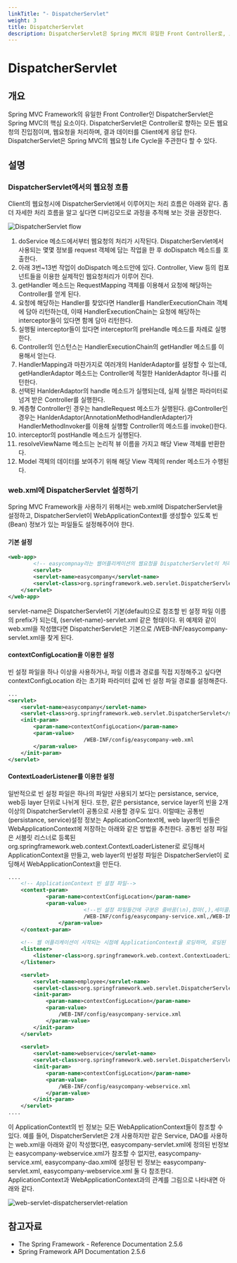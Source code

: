 ```yaml
---
linkTitle: "- DispatcherServlet"
weight: 3
title: DispatcherServlet
description: DispatcherServlet은 Spring MVC의 유일한 Front Controller로, 모든 웹 요청을 처리하고 결과 데이터를 클라이언트에 응답하는 핵심 요소이다. 웹 요청의 전체 라이프사이클을 주관하며 Controller로의 진입점 역할을 한다.
---
```

# DispatcherServlet

## 개요

Spring MVC Framework의 유일한 Front Controller인 DispatcherServlet은 Spring MVC의 핵심 요소이다.
DispatcherServlet은 Controller로 향하는 모든 웹요청의 진입점이며, 웹요청을 처리하며, 결과 데이터를 Client에게 응답 한다.
DispatcherServlet은 Spring MVC의 웹요청 Life Cycle을 주관한다 할 수 있다.

## 설명

### DispatcherServlet에서의 웹요청 흐름

Client의 웹요청시에 DispatcherServlet에서 이루어지는 처리 흐름은 아래와 같다.
좀더 자세한 처리 흐름을 알고 싶다면 디버깅모드로 과정을 추적해 보는 것을 권장한다.

![DispatcherServlet flow](../images/web-servlet-dispatcherservlet-flow.png)

1. doService 메소드에서부터 웹요청의 처리가 시작된다. DispatcherServlet에서 사용되는 몇몇 정보를 request 객체에 담는 작업을 한 후 doDispatch 메소드를 호출한다.
2. 아래 3번~13번 작업이 doDispatch 메소드안에 있다. Controller, View 등의 컴포넌트들을 이용한 실제적인 웹요청처리가 이루어 진다.
3. getHandler 메소드는 RequestMapping 객체를 이용해서 요청에 해당하는 Controller를 얻게 된다.
4. 요청에 해당하는 Handler를 찾았다면 Handler를 HandlerExecutionChain 객체에 담아 리턴하는데, 이때 HandlerExecutionChain는 요청에 해당하는 interceptor들이 있다면 함께 담아 리턴한다.
5. 실행될 interceptor들이 있다면 interceptor의 preHandle 메소드를 차례로 실행한다.
6. Controller의 인스턴스는 HandlerExecutionChain의 getHandler 메소드를 이용해서 얻는다.
7. HandlerMapping과 마찬가지로 여러개의 HanlderAdaptor를 설정할 수 있는데, getHandlerAdaptor 메소드는 Controller에 적절한 HanlderAdaptor 하나를 리턴한다.
8. 선택된 HanlderAdaptor의 handle 메소드가 실행되는데, 실제 실행은 파라미터로 넘겨 받은 Controller를 실행한다.
9. 계층형 Controller인 경우는 handleRequest 메소드가 실행된다. @Controller인 경우는 HanlderAdaptor(AnnotationMethodHandlerAdapter)가 HandlerMethodInvoker를 이용해 실행할 Controller의 메소드를 invoke()한다.
10. interceptor의 postHandle 메소드가 실행된다.
11. resolveViewName 메소드는 논리적 뷰 이름을 가지고 해당 View 객체를 반환한다.
12. Model 객체의 데이터를 보여주기 위해 해당 View 객체의 render 메소드가 수행된다.

### web.xml에 DispatcherServlet 설정하기

Spring MVC Framework을 사용하기 위해서는 web.xml에 DispatcherServlet을 설정하고, DispatcherServlet이 WebApplicationContext를 생성할수 있도록 빈(Bean) 정보가 있는 파일들도 설정해주어야 한다.

#### 기본 설정

```xml
<web-app>
        <!-- easycompnay라는 웹어플리케이션의 웹요청을 DispatcherServlet이 처리한다.-->
        <servlet>
		<servlet-name>easycompany</servlet-name>
		<servlet-class>org.springframework.web.servlet.DispatcherServlet</servlet-class>
	</servlet>
</web-app>
```

servlet-name은 DispatcherServlet이 기본(default)으로 참조할 빈 설정 파일 이름의 prefix가 되는데, (servlet-name)-servlet.xml 같은 형태이다.
위 예제와 같이 web.xml을 작성했다면 DispatcherServlet은 기본으로 /WEB-INF/easycompany-servlet.xml을 찾게 된다.

#### contextConfigLocation을 이용한 설정

빈 설정 파일을 하나 이상을 사용하거나, 파일 이름과 경로를 직접 지정해주고 싶다면 contextConfigLocation 라는 초기화 파라미터 값에 빈 설정 파일 경로를 설정해준다.

```xml
...
<servlet>
    <servlet-name>easycompany</servlet-name>
    <servlet-class>org.springframework.web.servlet.DispatcherServlet</servlet-class>
    <init-param>
        <param-name>contextConfigLocation</param-name>
        <param-value>
                        /WEB-INF/config/easycompany-web.xml
        </param-value>
    </init-param>
</servlet>
```

#### ContextLoaderListener를 이용한 설정

일반적으로 빈 설정 파일은 하나의 파일만 사용되기 보다는 persistance, service, web등 layer 단위로 나뉘게 된다.
또한, 같은 persistance, service layer의 빈을 2개 이상의 DispatcherServlet이 공통으로 사용할 경우도 있다.
이럴때는 공통빈(persistance, service)설정 정보는 ApplicationContext에, web layer의 빈들은 WebApplicationContext에 저장하는 아래와 같은 방법을 추천한다.
공통빈 설정 파일은 서블릿 리스너로 등록된 org.springframework.web.context.ContextLoaderListener로 로딩해서 ApplicationContext을 만들고,
web layer의 빈설정 파일은 DispatcherServlet이 로딩해서 WebApplicationContext을 만든다.

```xml
....
    <!-- ApplicationContext 빈 설정 파일-->
    <context-param>
            <param-name>contextConfigLocation</param-name>
            <param-value>
                        <!--빈 설정 파일들간에 구분은 줄바꿈(\n),컴마(,),세미콜론(;)등으로 한다.-->
                        /WEB-INF/config/easycompany-service.xml,/WEB-INF/config/easycompany-dao.xml 
                </param-value>
	</context-param>
	
    <!-- 웹 어플리케이션이 시작되는 시점에 ApplicationContext을 로딩하며, 로딩된 빈정보는 모든 WebApplicationContext들이 참조할 수 있다.-->
    <listener>
		<listener-class>org.springframework.web.context.ContextLoaderListener</listener-class>
	</listener>

	<servlet>
		<servlet-name>employee</servlet-name>
		<servlet-class>org.springframework.web.servlet.DispatcherServlet</servlet-class>
		<init-param>
			<param-name>contextConfigLocation</param-name>
			<param-value>
				/WEB-INF/config/easycompany-service.xml
			</param-value>
		</init-param>
	</servlet>
        
    <servlet>
		<servlet-name>webservice</servlet-name>
		<servlet-class>org.springframework.web.servlet.DispatcherServlet</servlet-class>
		<init-param>
			<param-name>contextConfigLocation</param-name>
			<param-value>
				/WEB-INF/config/easycompany-webservice.xml
			</param-value>
		</init-param>
	</servlet>
....
```

이 ApplicationContext의 빈 정보는 모든 WebApplicationContext들이 참조할 수 있다.
예를 들어, DispatcherServlet은 2개 사용하지만 같은 Service, DAO를 사용하는 web.xml을 아래와 같이 작성했다면,
easycompany-servlet.xml에 정의된 빈정보는 easycompany-webservice.xml가 참조할 수 없지만,
easycompany-service.xml, easycompany-dao.xml에 설정된 빈 정보는 easycompany-servlet.xml, easycompany-webservice.xml 둘 다 참조한다.
ApplicationContext과 WebApplicationContext과의 관계를 그림으로 나타내면 아래와 같다.

![web-servlet-dispatcherservlet-relation](../images/web-servlet-dispatcherservlet-relation.png)

## 참고자료

- The Spring Framework - Reference Documentation 2.5.6
- Spring Framework API Documentation 2.5.6